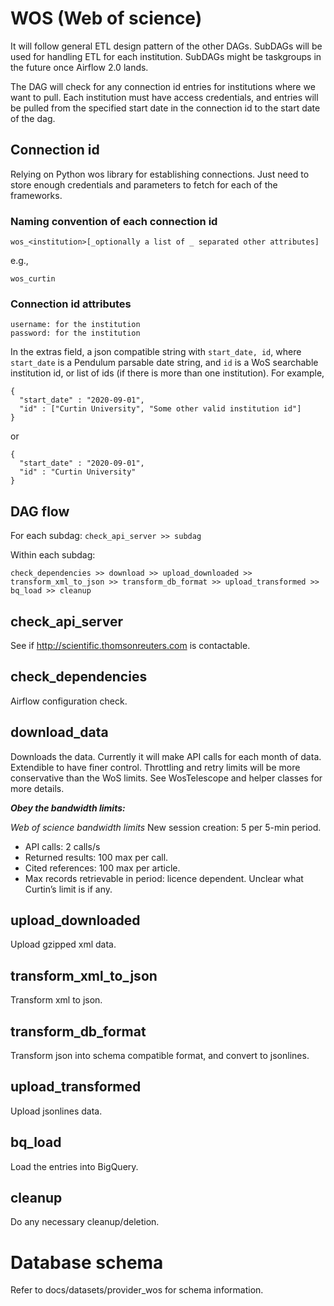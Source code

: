 # WOS (Web of science)

It will follow general ETL design pattern of the other DAGs.  SubDAGs will be used for handling ETL for each institution. SubDAGs might be taskgroups in the future once Airflow 2.0 lands.

The DAG will check for any connection id entries for institutions where we want to pull.  Each institution must have access credentials, and entries will be pulled from the specified start date in the connection id to the start date of the dag.


## Connection id

Relying on Python wos library for establishing connections. Just need to store enough credentials and parameters to fetch for each of the frameworks.


### Naming convention of each connection id

```
wos_<institution>[_optionally a list of _ separated other attributes]
```
e.g.,
```
wos_curtin
```


### Connection id attributes
```
username: for the institution
password: for the institution
```

In the extras field, a json compatible string with ```start_date, id```, where ```start_date``` is a Pendulum parsable date string, and ```id``` is a WoS searchable institution id, or list of ids (if there is more than one institution). For example,

```
{
  "start_date" : "2020-09-01",
  "id" : ["Curtin University", "Some other valid institution id"]
}
```
or
```
{
  "start_date" : "2020-09-01",
  "id" : "Curtin University"
}
```

## DAG flow
For each subdag: ```check_api_server >> subdag```

Within each subdag:
```
check_dependencies >> download >> upload_downloaded >> transform_xml_to_json >> transform_db_format >> upload_transformed >> bq_load >> cleanup
```


## check_api_server

See if http://scientific.thomsonreuters.com is contactable.


## check_dependencies

Airflow configuration check.

## download_data

Downloads the data. Currently it will make API calls for each month of data. Extendible to have finer control. Throttling and retry limits will be more conservative than the WoS limits.  See WosTelescope and helper classes for more details.

***Obey the bandwidth limits:***

_Web of science bandwidth limits_
New session creation: 5 per 5-min period.
  * API calls: 2 calls/s
  * Returned results: 100 max per call.
  * Cited references: 100 max per article.
  * Max records retrievable in period: licence dependent. Unclear what Curtin’s limit is if any.


## upload_downloaded

Upload gzipped xml data.

## transform_xml_to_json

Transform xml to json.

## transform_db_format

Transform json into schema compatible format, and convert to jsonlines.

## upload_transformed

Upload jsonlines data.

## bq_load

Load the entries into BigQuery.

## cleanup

Do any necessary cleanup/deletion.

# Database schema

Refer to docs/datasets/provider_wos for schema information.

